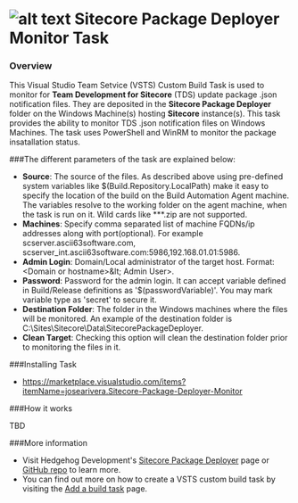 # ![alt text](https://github.com/BlackbirdWay/VSTS-Tasks/blob/master/SitecorePackageDeployerMonitor/icon.svg "Sitecore Package Deployer Monitor Task") Sitecore Package Deployer Monitor Task

### Overview
This Visual Studio Team Setvice (VSTS) Custom Build Task is used to monitor for **Team Development for Sitecore** (TDS) update package .json notification files. They are deposited in the **Sitecore Package Deployer** folder on the Windows Machine(s) hosting **Sitecore** instance(s). This task provides the ability to monitor TDS .json notification files on Windows Machines. The task uses PowerShell and WinRM to monitor the package insatallation status.

###The different parameters of the task are explained below:

* **Source**: The source of the files. As described above using pre-defined system variables like $(Build.Repository.LocalPath) make it easy to specify the location of the build on the Build Automation Agent machine. The variables resolve to the working folder on the agent machine, when the task is run on it. Wild cards like **\*.zip are not supported.
* **Machines**: Specify comma separated list of machine FQDNs/ip addresses along with port(optional). For example scserver.ascii63software.com, scserver_int.ascii63software.com:5986,192.168.01.01:5986.  
* **Admin Login**: Domain/Local administrator of the target host. Format: &lt;Domain or hostname&gt;\&lt; Admin User&gt;.  
* **Password**:  Password for the admin login. It can accept variable defined in Build/Release definitions as '$(passwordVariable)'. You may mark variable type as 'secret' to secure it.  
* **Destination Folder**: The folder in the Windows machines where the files will be monitored. An example of the destination folder is C:\Sites\Sitecore\Data\SitecorePackageDeployer.
* **Clean Target**: Checking this option will clean the destination folder prior to monitoring the files in it.

###Installing Task

* https://marketplace.visualstudio.com/items?itemName=josearivera.Sitecore-Package-Deployer-Monitor

###How it works

TBD

###More information

* Visit Hedgehog Development's [Sitecore Package Deployer](http://www.hhogdev.com/blog/2015/september/sitecore-package-deployer.aspx) page or [GitHub repo](https://github.com/HedgehogDevelopment/SitecorePackageDeployer) to learn more.
* You can find out more on how to create a VSTS custom build task by visiting the [Add a build task](https://www.visualstudio.com/en-us/docs/integrate/extensions/develop/add-build-task) page.
